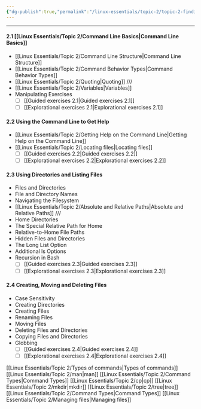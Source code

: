 ```yaml
---
{"dg-publish":true,"permalink":"/linux-essentials/topic-2/topic-2-finding-your-way-on-a-linux-system/","pinned":"true","noteIcon":"1"}
---
```


---

#### 2.1 [[Linux Essentials/Topic 2/Command Line Basics\|Command Line Basics]]
-  [[Linux Essentials/Topic 2/Command Line Structure\|Command Line Structure]]
- [[Linux Essentials/Topic 2/Command Behavior Types\|Command Behavior Types]]
- [[Linux Essentials/Topic 2/Quoting\|Quoting]]
///
- [[Linux Essentials/Topic 2/Variables\|Variables]]
- Manipulating Exercises
	- [ ] [[Guided exercises 2.1\|Guided exercises 2.1]]
	- [ ] [[Explorational exercises 2.1\|Explorational exercises 2.1]]
#### 2.2 Using the Command Line to Get Help
-  [[Linux Essentials/Topic 2/Getting Help on the Command Line\|Getting Help on the Command Line]]
-  [[Linux Essentials/Topic 2/Locating files\|Locating files]]
	- [ ] [[Guided exercises 2.2\|Guided exercises 2.2]]
	- [ ] [[Explorational exercises 2.2\|Explorational exercises 2.2]]
#### 2.3 Using Directories and Listing Files
- Files and Directories
- File and Directory Names
- Navigating the Filesystem
- [[Linux Essentials/Topic 2/Absolute and Relative Paths\|Absolute and Relative Paths]]
	///
- Home Directories
- The Special Relative Path for Home
- Relative-to-Home File Paths
- Hidden Files and Directories
- The Long List Option
- Additional ls Options
- Recursion in Bash
	- [ ] [[Guided exercises 2.3\|Guided exercises 2.3]]
	- [ ] [[Explorational exercises 2.3\|Explorational exercises 2.3]]

#### 2.4 Creating, Moving and Deleting Files
- Case Sensitivity
- Creating Directories
- Creating Files
- Renaming Files
- Moving Files
- Deleting Files and Directories
- Copying Files and Directories
- Globbing
	- [ ] [[Guided exercises 2.4\|Guided exercises 2.4]]
	- [ ] [[Explorational exercises 2.4\|Explorational exercises 2.4]]

[[Linux Essentials/Topic 2/Types of commands\|Types of commands]]
[[Linux Essentials/Topic 2/man\|man]]
[[Linux Essentials/Topic 2/Command Types\|Command Types]]
[[Linux Essentials/Topic 2/cp\|cp]]
[[Linux Essentials/Topic 2/mkdir\|mkdir]]
[[Linux Essentials/Topic 2/tree\|tree]]
[[Linux Essentials/Topic 2/Command Types\|Command Types]]
[[Linux Essentials/Topic 2/Managing files\|Managing files]]
